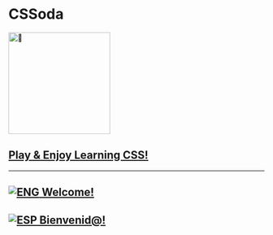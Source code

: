 # CSSoda
          
<img src="https://avatars.githubusercontent.com/u/99446336?s=400&u=0950b25b1dc177f2e787093a269fe8503402125e&v=4" width="200" height="200" alt="🥤" />

## [Play & Enjoy Learning CSS!](https://cssoda.github.io/juego/)

---

## [![ENG](https://flagcdn.com/24x18/us.png "English") Welcome!](locales/en/README.md)

## [![ESP](https://flagcdn.com/24x18/es.png "English") Bienvenid@!](locales/es/README.md)
